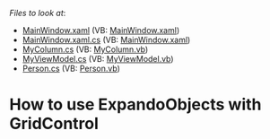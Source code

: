 <!-- default file list -->
*Files to look at*:

* [MainWindow.xaml](./CS/dxSampleGrid/MainWindow.xaml) (VB: [MainWindow.xaml](./VB/dxSampleGrid/MainWindow.xaml))
* [MainWindow.xaml.cs](./CS/dxSampleGrid/MainWindow.xaml.cs) (VB: [MainWindow.xaml](./VB/dxSampleGrid/MainWindow.xaml))
* [MyColumn.cs](./CS/dxSampleGrid/MyClasses/MyColumn.cs) (VB: [MyColumn.vb](./VB/dxSampleGrid/MyClasses/MyColumn.vb))
* [MyViewModel.cs](./CS/dxSampleGrid/MyClasses/MyViewModel.cs) (VB: [MyViewModel.vb](./VB/dxSampleGrid/MyClasses/MyViewModel.vb))
* [Person.cs](./CS/dxSampleGrid/MyClasses/Person.cs) (VB: [Person.vb](./VB/dxSampleGrid/MyClasses/Person.vb))
<!-- default file list end -->
# How to use ExpandoObjects with GridControl

<br/>


